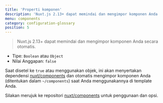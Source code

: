 ```yaml
---
title: 'Properti komponen'
description: 'Nuxt.js 2.13+ dapat memindai dan mengimpor komponen Anda secara otomatis menggunakan modul @nuxt/components'
menu: components
category: configuration-glossary
position: 5
---
```


> Nuxt.js 2.13+ dapat memindai dan mengimpor komponen Anda secara otomatis.

- Tipe: `Boolean` atau `Object`
- Nilai Anggapan: `false`

Saat disetel ke `true` atau menggunakan objek, ini akan menyertakan dependensi [nuxt/components](https://github.com/nuxt/components) dan otomatis mengimpor komponen Anda (ditentukan dalam `~/components`) saat Anda menggunakannya di template Anda.

<base-alert type="info">

Silakan merujuk ke repositori [nuxt/components](https://github.com/nuxt/components) untuk penggunaan dan opsi.

</base-alert>
